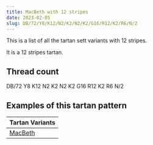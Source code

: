 ```yaml
---
title: MacBeth with 12 stripes
date: 2023-02-05
slug: DB/72/Y8/K12/N2/K2/N2/K2/G16/R12/K2/R6/N/2
---
```

This is a list of all the tartan sett variants with 12 stripes.

It is a 12 stripes tartan.


## Thread count
DB/72 Y8 K12 N2 K2 N2 K2 G16 R12 K2 R6 N/2

## Examples of this tartan pattern

| Tartan Variants |
|---------------|
| [MacBeth](/variants/db/72/y8/k12/n2/k2/n2/k2/g16/r12/k2/r6/n/2-db00004c-g004c00-k000000-nd0d0d0-rc80000-yffff00)||
